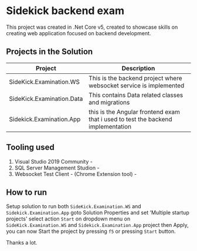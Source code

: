 # Sidekick backend exam
This project was created in .Net Core v5, created to showcase skills on creating web application focused on backend development.

## Projects in the Solution

| Project                    | Description |
| ---------------------------| -----------------------------------------------------------------------------      |
| SideKick.Examination.WS    | This is the backend project where  websocket service is implemented                |
| SideKick.Examination.Data  | This contains Data related classes and migrations                                  |
| Sidekick.Examination.App   | this is the Angular frontend exam that i used to test the backend implementation   |

## Tooling used
1. Visual Studio 2019 Community - 
2. SQL Server Management Studion -
2. Websocket Test Client - (Chrome Extension tool) -

## How to run
Setup solution to run both `SideKick.Examination.WS` and `Sidekick.Examination.App` goto Solution Properties and set 'Multiple startup projects' select action `Start` on 
dropdown menu on `SideKick.Examination.WS` and `Sidekick.Examination.App` project then Apply, you can now Start the project by pressing `f5` or pressing `Start` button.

Thanks a lot.

